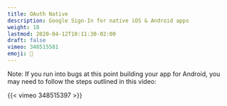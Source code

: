 ```yaml
---
title: OAuth Native
description: Google Sign-In for native iOS & Android apps
weight: 18
lastmod: 2020-04-12T10:11:30-02:00
draft: false
vimeo: 348515581
emoji: 👤
---
```


Note: If you run into bugs at this point building your app for Android, you may need to follow the steps outlined in this video: 

{{< vimeo 348515397 >}}
